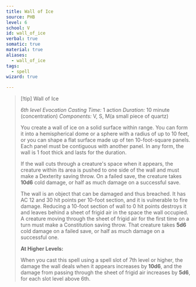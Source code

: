 ```yaml
---
title: Wall of Ice
source: PHB
level: 6
school: V
id: wall_of_ice
verbal: true
somatic: true
material: true
aliases:
  - wall_of_ice
tags:
  - spell
wizard: true

---
```

>[!tip] Wall of Ice
>
> *6th level Evocation*
> *Casting Time:* 1 action
> *Duration:* 10 minute (concentration)
> *Components:* V, S, M(a small piece of quartz)
>
>You create a wall of ice on a solid surface within range. You can form it into a hemispherical dome or a sphere with a radius of up to 10 feet, or you can shape a flat surface made up of ten 10-foot-square panels. Each panel must be contiguous with another panel. In any form, the wall is 1 foot thick and lasts for the duration.
>
>If the wall cuts through a creature's space when it appears, the creature within its area is pushed to one side of the wall and must make a Dexterity saving throw. On a failed save, the creature takes **10d6** cold damage, or half as much damage on a successful save.
>
>The wall is an object that can be damaged and thus breached. It has AC 12 and 30 hit points per 10-foot section, and it is vulnerable to fire damage. Reducing a 10-foot section of wall to 0 hit points destroys it and leaves behind a sheet of frigid air in the space the wall occupied. A creature moving through the sheet of frigid air for the first time on a turn must make a Constitution saving throw. That creature takes **5d6** cold damage on a failed save, or half as much damage on a successful one.
>
>**At Higher Levels:**
>
>When you cast this spell using a spell slot of 7th level or higher, the damage the wall deals when it appears increases by **10d6**, and the damage from passing through the sheet of frigid air increases by **5d6**, for each slot level above 6th.
>

